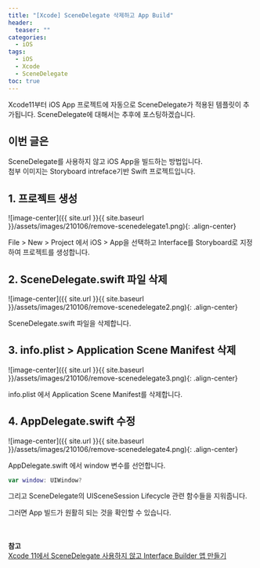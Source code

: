 ```yaml
---
title: "[Xcode] SceneDelegate 삭제하고 App Build"
header:
  teaser: ""
categories:
  - iOS
tags:
  - iOS
  - Xcode
  - SceneDelegate
toc: true
---
```


Xcode11부터 iOS App 프로젝트에 자동으로 SceneDelegate가 적용된 템플릿이 추가됩니다.
SceneDelegate에 대해서는 추후에 포스팅하겠습니다.

## 이번 글은
SceneDelegate를 사용하지 않고 iOS App을 빌드하는 방법입니다.<br>
첨부 이미지는 Storyboard intreface기반 Swift 프로젝트입니다.



## 1. 프로젝트 생성

![image-center]({{ site.url }}{{ site.baseurl }}/assets/images/210106/remove-scenedelegate1.png){: .align-center}

File > New > Project 에서 iOS > App을 선택하고
Interface를 Storyboard로 지정하여 프로젝트를 생성합니다.



## 2. SceneDelegate.swift 파일 삭제

![image-center]({{ site.url }}{{ site.baseurl }}/assets/images/210106/remove-scenedelegate2.png){: .align-center}

SceneDelegate.swift 파일을 삭제합니다.



## 3. info.plist > Application Scene Manifest 삭제

![image-center]({{ site.url }}{{ site.baseurl }}/assets/images/210106/remove-scenedelegate3.png){: .align-center}

info.plist 에서 Application Scene Manifest를 삭제합니다.



## 4. AppDelegate.swift 수정

![image-center]({{ site.url }}{{ site.baseurl }}/assets/images/210106/remove-scenedelegate4.png){: .align-center}

AppDelegate.swift 에서 window 변수를 선언합니다.


```swift
var window: UIWindow?
```

그리고 SceneDelegate의 UISceneSession Lifecycle 관련 함수들을 지워줍니다.

그러면 App 빌드가 원활히 되는 것을 확인할 수 있습니다.


<br><br>
**참고**<br>
[Xcode 11에서 SceneDelegate 사용하지 않고 Interface Builder 앱 만들기](https://medium.com/@taegeon/xcode-11%EC%97%90%EC%84%9C-interface-builder%EC%9D%84-%EC%9D%B4%EC%9A%A9%ED%95%98%EC%97%AC-ios-12%EC%9A%A9-%EC%95%B1-%EB%B9%8C%EB%93%9C%ED%95%98%EA%B8%B0-81e3fd62efe3)
